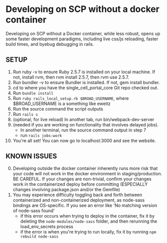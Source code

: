 # Developing on SCP without a docker container

Developing on SCP without a Docker container, while less robust, opens up some faster development paradigms, including live css/js reloading, faster build times, and byebug debugging in rails.

## SETUP

1.  Run ruby -v to ensure Ruby 2.5.7 is installed on your local machine.  If not,  install rvm, then rvm install 2.5.7, then rvm use 2.5.7.
2.  Run bundler -v to ensure Bundler is installed.  If not,  gem install bundler.
3.  cd to where you have the single_cell_portal_core Git repo checked out.
4.  Run `bundle install`
5.  Run `ruby rails_local_setup.rb $BROAD_USERNAME`, where $BROAD_USERNAME is a something like eweitz
6.  Run the source command the script outputs
7.  Run `rails s`
8.  (optional, for live reload) In another tab, run bin/webpack-dev-server
9. (needed if you are working on functionality that involves delayed jobs).
    * In another terminal, run the source command output in step 7
    * run `rails jobs:work`
10.  You're all set!  You can now go to localhost:3000 and see the website.


## KNOWN ISSUES
0. Developing outside the docker container inherently runs more risk that your code will not work in the docker environment in staging/production.  BE CAREFUL.  If your changes are non-trivial, confirm your changes work in the containerized deploy before committing (ESPECIALLY changes involving package.json and/or the Gemfile)
1. You may experience difficulty toggling back and forth between containerized and non-containerized deployment, as node-sass bindings are OS-specific.  If you see an error like 'No matching version of node-sass found'
   * if this error occurs when trying to deploy in the container, fix it by deleting the `node-modules/node-sass` folder, and then rerunning the load_env_secrets process
   * if the error is when you're trying to run locally, fix it by running `npm rebuild node-sass`

